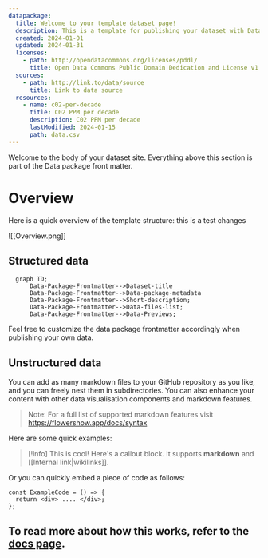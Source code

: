 ```yaml
---
datapackage:
  title: Welcome to your template dataset page!
  description: This is a template for publishing your dataset with Datahub Cloud.
  created: 2024-01-01
  updated: 2024-01-31
  licenses:
    - path: http://opendatacommons.org/licenses/pddl/
      title: Open Data Commons Public Domain Dedication and License v1.0
  sources:
    - path: http://link.to/data/source
      title: Link to data source
  resources:
    - name: c02-per-decade
      title: C02 PPM per decade
      description: C02 PPM per decade
      lastModified: 2024-01-15
      path: data.csv
---
```


Welcome to the body of your dataset site. Everything above this section is part of the Data package front matter.

# Overview

Here is a quick overview of the template structure: this is a test changes

![[Overview.png]]

## Structured data

```mermaid
  graph TD;
      Data-Package-Frontmatter-->Dataset-title
      Data-Package-Frontmatter-->Data-package-metadata
      Data-Package-Frontmatter-->Short-description;
      Data-Package-Frontmatter-->Data-files-list;
      Data-Package-Frontmatter-->Data-Previews;
```

Feel free to customize the data package frontmatter accordingly when publishing your own data.

## Unstructured data

You can add as many markdown files to your GitHub repository as you like, and you can freely nest them in subdirectories. You can also enhance your content with other data visualisation components and markdown features.

> Note: For a full list of supported markdown features visit https://flowershow.app/docs/syntax

Here are some quick examples:

> [!info] This is cool!
> Here's a callout block.
> It supports **markdown** and [[Internal link|wikilinks]].

Or you can quickly embed a piece of code as follows:

```
const ExampleCode = () => {
  return <div> .... </div>;
};
```

## To read more about how this works, refer to the [docs page](docs).
